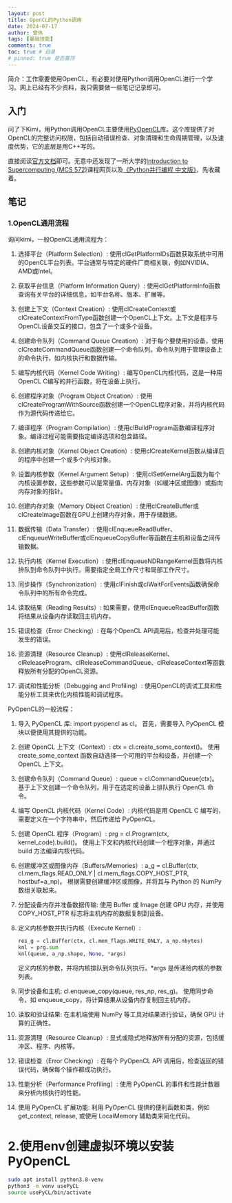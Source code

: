 ```yaml
---
layout: post
title: OpenCL的Python调用
date: 2024-07-17
author: 曾伟
tags: [基础技能]
comments: true
toc: true # 目录
# pinned: true 是否置顶
---
```


简介：工作需要使用OpenCL，有必要对使用Python调用OpenCL进行一个学习。网上已经有不少资料，我只需要做一些笔记记录即可。

## 入门
问了下Kimi，用Python调用OpenCL主要使用[PyOpenCL](https://pypi.org/project/pyopencl/)库。这个库提供了对OpenCL的完整访问权限，包括自动错误检查、对象清理和生命周期管理，以及速度优势，它的底层是用C++写的。

直接阅读[官方文档](https://documen.tician.de/pyopencl/)即可。无意中还发现了一所大学的[Introduction to Supercomputing (MCS 572)](https://homepages.math.uic.edu/~jan/mcs572f16/mcs572notes/index.html#)课程网页以及[《Python并行编程 中文版》](https://python-parallel-programmning-cookbook.readthedocs.io/zh-cn/latest/index.html)，先收藏着。

## 笔记
### 1.OpenCL通用流程
询问kimi，一般OpenCL通用流程为：

1. 选择平台（Platform Selection）:
使用clGetPlatformIDs函数获取系统中可用的OpenCL平台列表。平台通常与特定的硬件厂商相关联，例如NVIDIA、AMD或Intel。

2. 获取平台信息（Platform Information Query）:
使用clGetPlatformInfo函数查询有关平台的详细信息，如平台名称、版本、扩展等。

3. 创建上下文（Context Creation）:
使用clCreateContext或clCreateContextFromType函数创建一个OpenCL上下文。上下文是程序与OpenCL设备交互的接口，包含了一个或多个设备。

4. 创建命令队列（Command Queue Creation）:
对于每个要使用的设备，使用clCreateCommandQueue函数创建一个命令队列。命令队列用于管理设备上的命令执行，如内核执行和数据传输。

5. 编写内核代码（Kernel Code Writing）:
编写OpenCL内核代码，这是一种用OpenCL C编写的并行函数，将在设备上执行。

6. 创建程序对象（Program Object Creation）:
使用clCreateProgramWithSource函数创建一个OpenCL程序对象，并将内核代码作为源代码传递给它。

7. 编译程序（Program Compilation）:
使用clBuildProgram函数编译程序对象。编译过程可能需要指定编译选项和包含路径。

8. 创建内核对象（Kernel Object Creation）:
使用clCreateKernel函数从编译后的程序中创建一个或多个内核对象。

9. 设置内核参数（Kernel Argument Setup）:
使用clSetKernelArg函数为每个内核设置参数，这些参数可以是常量值、内存对象（如缓冲区或图像）或指向内存对象的指针。

10. 创建内存对象（Memory Object Creation）:
使用clCreateBuffer或clCreateImage函数在GPU上创建内存对象，用于存储数据。

11. 数据传输（Data Transfer）:
使用clEnqueueReadBuffer、clEnqueueWriteBuffer或clEnqueueCopyBuffer等函数在主机和设备之间传输数据。

12. 执行内核（Kernel Execution）:
使用clEnqueueNDRangeKernel函数将内核排队到命令队列中执行。需要指定全局工作尺寸和局部工作尺寸。

13. 同步操作（Synchronization）:
使用clFinish或clWaitForEvents函数确保命令队列中的所有命令完成。

14. 读取结果（Reading Results）:
如果需要，使用clEnqueueReadBuffer函数将结果从设备内存读取回主机内存。

15. 错误检查（Error Checking）:
在每个OpenCL API调用后，检查并处理可能发生的错误。

16. 资源清理（Resource Cleanup）:
使用clReleaseKernel、clReleaseProgram、clReleaseCommandQueue、clReleaseContext等函数释放所有分配的OpenCL资源。

17. 调试和性能分析（Debugging and Profiling）:
使用OpenCL的调试工具和性能分析工具来优化内核性能和调试程序。

PyOpenCL的一般流程：
1. 导入 PyOpenCL 库:
import pyopencl as cl。
首先，需要导入 PyOpenCL 模块以便使用其提供的功能。

2. 创建 OpenCL 上下文（Context）:
ctx = cl.create_some_context()。
使用 create_some_context 函数自动选择一个可用的平台和设备，并创建一个 OpenCL 上下文。

3. 创建命令队列（Command Queue）:
queue = cl.CommandQueue(ctx)。
基于上下文创建一个命令队列，用于在选定的设备上排队执行 OpenCL 命令。

4. 编写 OpenCL 内核代码（Kernel Code）:
内核代码是用 OpenCL C 编写的，需要定义在一个字符串中，然后传递给 PyOpenCL。

5. 创建 OpenCL 程序（Program）:
prg = cl.Program(ctx, kernel_code).build()。
使用上下文和内核代码创建一个程序对象，并通过 build 方法编译内核代码。

6. 创建缓冲区或图像内存（Buffers/Memories）:
a_g = cl.Buffer(ctx, cl.mem_flags.READ_ONLY | cl.mem_flags.COPY_HOST_PTR, hostbuf=a_np)。
根据需要创建缓冲区或图像，并将其与 Python 的 NumPy 数组关联起来。

7. 分配设备内存并准备数据传输:
使用 Buffer 或 Image 创建 GPU 内存，并使用 COPY_HOST_PTR 标志将主机内存的数据复制到设备。

8. 定义内核参数并执行内核（Execute Kernel）:
    ```python
    res_g = cl.Buffer(ctx, cl.mem_flags.WRITE_ONLY, a_np.nbytes) 
    knl = prg.sum
    knl(queue, a_np.shape, None, *args)
    ```
    定义内核的参数，并将内核排队到命令队列执行。*args 是传递给内核的参数列表。

9. 同步设备和主机:
cl.enqueue_copy(queue, res_np, res_g)。
使用同步命令，如 enqueue_copy，将计算结果从设备内存复制回主机内存。

10. 读取和验证结果:
在主机端使用 NumPy 等工具对结果进行验证，确保 GPU 计算的正确性。

11. 资源清理（Resource Cleanup）:
显式或隐式地释放所有分配的资源，包括缓冲区、程序、内核等。

12. 错误检查（Error Checking）:
在每个 PyOpenCL API 调用后，检查返回的错误代码，确保每个操作都成功执行。

13. 性能分析（Performance Profiling）:
使用 PyOpenCL 的事件和性能计数器来分析内核执行的性能。

14. 使用 PyOpenCL 扩展功能:
利用 PyOpenCL 提供的便利函数和类，例如 get_context, release, 或使用 LocalMemory 辅助类来简化代码。

# 2.使用env创建虚拟环境以安装PyOpenCL
```bash
sudo apt install python3.8-venv
python3 -m venv usePyCL
source usePyCL/bin/activate
```